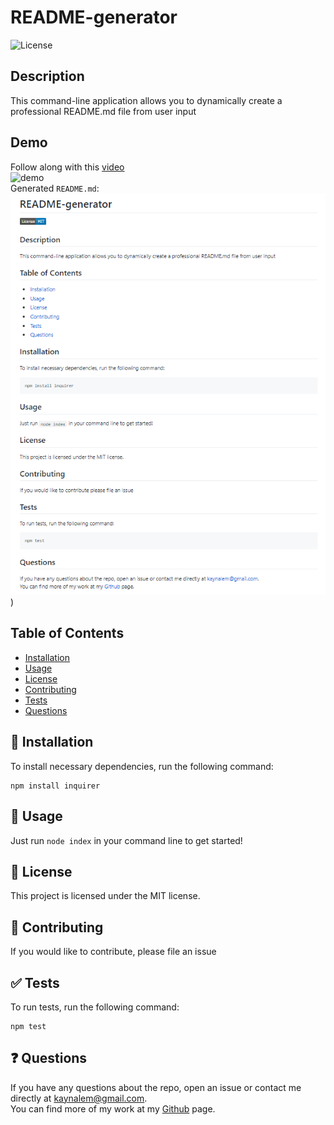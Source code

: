 # README-generator
  ![License](https://img.shields.io/badge/License-MIT-blue.svg)

  ## Description
  This command-line application allows you to dynamically create a professional README.md file from user input
  ## Demo
  Follow along with this [video](https://drive.google.com/file/d/1-H9MU6wa7blrZ5rtAqfeax5g0zPjNjeK/view)  
  ![demo](https://github.com/Kaynalem/README-generator/blob/master/utils/Untitled_%20May%2016,%202020%208_17%20PM.gif?raw=true)  
  Generated `README.md`:  
  ![mockup](https://raw.githubusercontent.com/Kaynalem/README-generator/master/utils/mockup.PNG))
  ## Table of Contents
  * [Installation](#-installation)
  * [Usage](#-usage)
  * [License](#-license)
  * [Contributing](#-contributing)
  * [Tests](#-tests)
  * [Questions](#-questions)

  ## 🚀 Installation
  To install necessary dependencies, run the following command:
  ```
  npm install inquirer
  ```
  ## 📖 Usage
  Just run `node index` in your command line to get started!
  ## 📝 License
  This project is licensed under the MIT license.
  ## 🤝 Contributing
  If you would like to contribute, please file an issue
  ## ✅ Tests
  To run tests, run the following command:
  ```
  npm test
  ```
  ## ❓ Questions
  If you have any questions about the repo, open an issue or contact me directly at [kaynalem@gmail.com](mailto:kaynalem@gmail.com).  
  You can find more of my work at my [Github](https://github.com/kaynalem) page.
